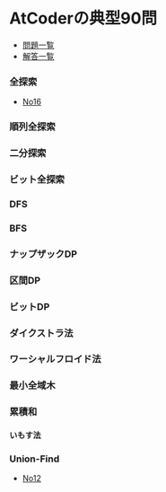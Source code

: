 # AtCoderの典型90問
- [問題一覧](https://atcoder.jp/contests/typical90/tasks)
- [解答一覧](https://github.com/E869120/kyopro_educational_90/tree/main/editorial)

### 全探索
- [No16](https://atcoder.jp/contests/typical90/tasks/typical90_p)
### 順列全探索

### 二分探索

### ビット全探索

### DFS

### BFS

### ナップザックDP

### 区間DP

### ビットDP

### ダイクストラ法

### ワーシャルフロイド法

### 最小全域木

### 累積和

#### いもす法

### Union-Find
- [No12](https://atcoder.jp/contests/typical90/tasks/typical90_l)